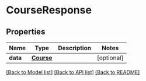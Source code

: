 # CourseResponse

## Properties
Name | Type | Description | Notes
------------ | ------------- | ------------- | -------------
**data** | [**Course**](Course.md) |  | [optional] 

[[Back to Model list]](../README.md#documentation-for-models) [[Back to API list]](../README.md#documentation-for-api-endpoints) [[Back to README]](../README.md)


